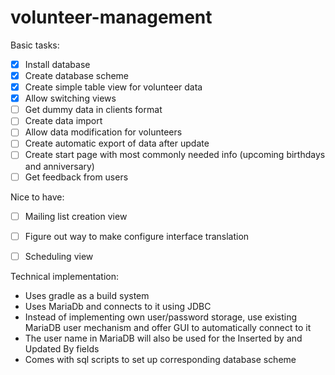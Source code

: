 # volunteer-management

Basic tasks:
- [x] Install database 
- [x] Create database scheme
- [x] Create simple table view for volunteer data
- [x] Allow switching views
- [ ] Get dummy data in clients format 
- [ ] Create data import
- [ ] Allow data modification for volunteers
- [ ] Create automatic export of data after update
- [ ] Create start page with most commonly needed info (upcoming birthdays and anniversary)
- [ ] Get feedback from users

Nice to have:
- [ ] Mailing list creation view
- [ ] Figure out way to make configure interface translation
- [ ] Scheduling view


Technical implementation:
* Uses gradle as a build system
* Uses MariaDb and connects to it using JDBC
* Instead of implementing own user/password storage, use existing MariaDB user mechanism and offer GUI to automatically connect to it
* The user name in MariaDB will also be used for the Inserted by and Updated By fields
* Comes with sql scripts to set up corresponding database scheme
